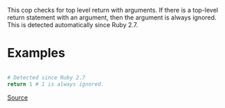 
This cop checks for top level return with arguments. If there is a
top-level return statement with an argument, then the argument is
always ignored. This is detected automatically since Ruby 2.7.

# Examples

```ruby

# Detected since Ruby 2.7
return 1 # 1 is always ignored.
```

[Source](http://www.rubydoc.info/gems/rubocop/RuboCop/Cop/Lint/TopLevelReturnWithArgument)